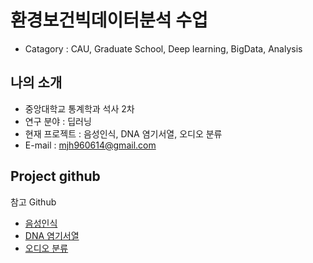 # 환경보건빅데이터분석 수업

- Catagory : CAU, Graduate School, Deep learning, BigData, Analysis

## 나의 소개

- 중앙대학교 통계학과 석사 2차
- 연구 분야 : 딥러닝 
- 현재 프로젝트 : 음성인식, DNA 염기서열, 오디오 분류
- E-mail : mjh960614@gmail.com

## Project github

참고 Github

- [음성인식](https://github.com/sooftware/kospeech)
- [DNA 염기서열](https://github.com/jerryji1993/DNABERT)
- [오디오 분류](https://github.com/K-BS/breathsound-use-stethoscope)
